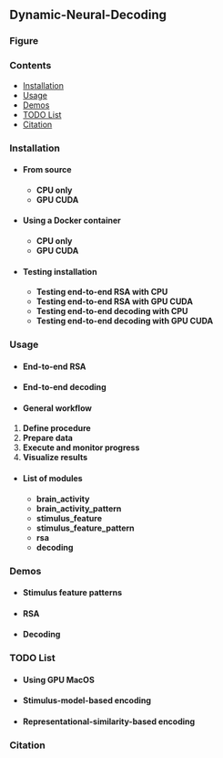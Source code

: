 ## Dynamic-Neural-Decoding

### Figure

### Contents
- [Installation](#installation)
- [Usage](#usage)
- [Demos](#demos)
- [TODO List](#todo-list)
- [Citation](#citation)

### Installation
- #### From source
  - **CPU only**
  - **GPU CUDA**
- #### Using a Docker container
  - **CPU only**
  - **GPU CUDA**
- #### Testing installation
  - **Testing end-to-end RSA with CPU**
  - **Testing end-to-end RSA with GPU CUDA**
  - **Testing end-to-end decoding with CPU**
  - **Testing end-to-end decoding with GPU CUDA**

### Usage
- #### End-to-end RSA
- #### End-to-end decoding
- #### General workflow
1. **Define procedure**
2. **Prepare data**
3. **Execute and monitor progress**
4. **Visualize results**
- #### List of modules
  - **brain_activity**
  - **brain_activity_pattern**
  - **stimulus_feature**
  - **stimulus_feature_pattern**
  - **rsa**
  - **decoding**

### Demos
- #### Stimulus feature patterns
- #### RSA
- #### Decoding

### TODO List
- #### Using GPU MacOS
- #### Stimulus-model-based encoding
- #### Representational-similarity-based encoding

### Citation
